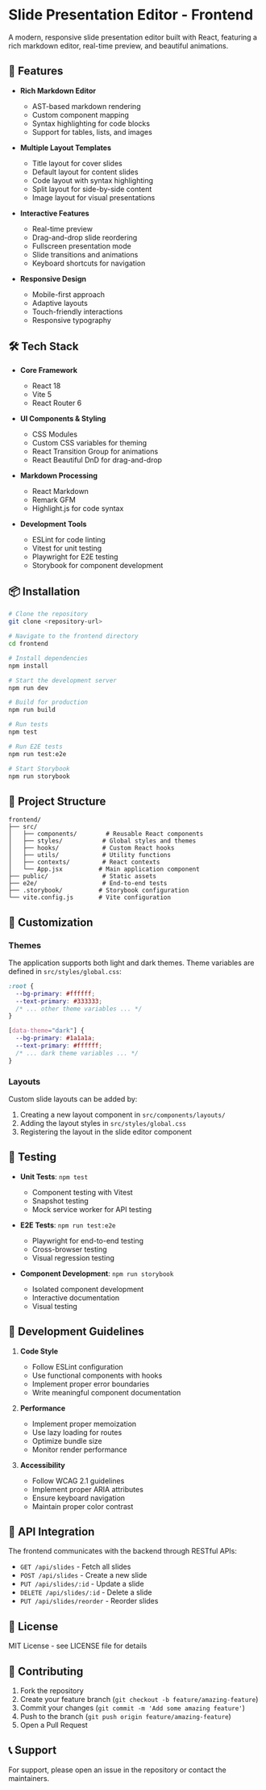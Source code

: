 # Slide Presentation Editor - Frontend

A modern, responsive slide presentation editor built with React, featuring a rich markdown editor, real-time preview, and beautiful animations.

## 🚀 Features

- **Rich Markdown Editor**
  - AST-based markdown rendering
  - Custom component mapping
  - Syntax highlighting for code blocks
  - Support for tables, lists, and images

- **Multiple Layout Templates**
  - Title layout for cover slides
  - Default layout for content slides
  - Code layout with syntax highlighting
  - Split layout for side-by-side content
  - Image layout for visual presentations

- **Interactive Features**
  - Real-time preview
  - Drag-and-drop slide reordering
  - Fullscreen presentation mode
  - Slide transitions and animations
  - Keyboard shortcuts for navigation

- **Responsive Design**
  - Mobile-first approach
  - Adaptive layouts
  - Touch-friendly interactions
  - Responsive typography

## 🛠️ Tech Stack

- **Core Framework**
  - React 18
  - Vite 5
  - React Router 6

- **UI Components & Styling**
  - CSS Modules
  - Custom CSS variables for theming
  - React Transition Group for animations
  - React Beautiful DnD for drag-and-drop

- **Markdown Processing**
  - React Markdown
  - Remark GFM
  - Highlight.js for code syntax

- **Development Tools**
  - ESLint for code linting
  - Vitest for unit testing
  - Playwright for E2E testing
  - Storybook for component development

## 📦 Installation

```bash
# Clone the repository
git clone <repository-url>

# Navigate to the frontend directory
cd frontend

# Install dependencies
npm install

# Start the development server
npm run dev

# Build for production
npm run build

# Run tests
npm test

# Run E2E tests
npm run test:e2e

# Start Storybook
npm run storybook
```

## 🎯 Project Structure

```
frontend/
├── src/
│   ├── components/        # Reusable React components
│   ├── styles/           # Global styles and themes
│   ├── hooks/            # Custom React hooks
│   ├── utils/            # Utility functions
│   ├── contexts/         # React contexts
│   └── App.jsx          # Main application component
├── public/               # Static assets
├── e2e/                  # End-to-end tests
├── .storybook/          # Storybook configuration
└── vite.config.js       # Vite configuration
```

## 🎨 Customization

### Themes

The application supports both light and dark themes. Theme variables are defined in `src/styles/global.css`:

```css
:root {
  --bg-primary: #ffffff;
  --text-primary: #333333;
  /* ... other theme variables ... */
}

[data-theme="dark"] {
  --bg-primary: #1a1a1a;
  --text-primary: #ffffff;
  /* ... dark theme variables ... */
}
```

### Layouts

Custom slide layouts can be added by:
1. Creating a new layout component in `src/components/layouts/`
2. Adding the layout styles in `src/styles/global.css`
3. Registering the layout in the slide editor component

## 🧪 Testing

- **Unit Tests**: `npm test`
  - Component testing with Vitest
  - Snapshot testing
  - Mock service worker for API testing

- **E2E Tests**: `npm run test:e2e`
  - Playwright for end-to-end testing
  - Cross-browser testing
  - Visual regression testing

- **Component Development**: `npm run storybook`
  - Isolated component development
  - Interactive documentation
  - Visual testing

## 📝 Development Guidelines

1. **Code Style**
   - Follow ESLint configuration
   - Use functional components with hooks
   - Implement proper error boundaries
   - Write meaningful component documentation

2. **Performance**
   - Implement proper memoization
   - Use lazy loading for routes
   - Optimize bundle size
   - Monitor render performance

3. **Accessibility**
   - Follow WCAG 2.1 guidelines
   - Implement proper ARIA attributes
   - Ensure keyboard navigation
   - Maintain proper color contrast

## 🔄 API Integration

The frontend communicates with the backend through RESTful APIs:

- `GET /api/slides` - Fetch all slides
- `POST /api/slides` - Create a new slide
- `PUT /api/slides/:id` - Update a slide
- `DELETE /api/slides/:id` - Delete a slide
- `PUT /api/slides/reorder` - Reorder slides

## 📄 License

MIT License - see LICENSE file for details

## 👥 Contributing

1. Fork the repository
2. Create your feature branch (`git checkout -b feature/amazing-feature`)
3. Commit your changes (`git commit -m 'Add some amazing feature'`)
4. Push to the branch (`git push origin feature/amazing-feature`)
5. Open a Pull Request

## 📞 Support

For support, please open an issue in the repository or contact the maintainers.
